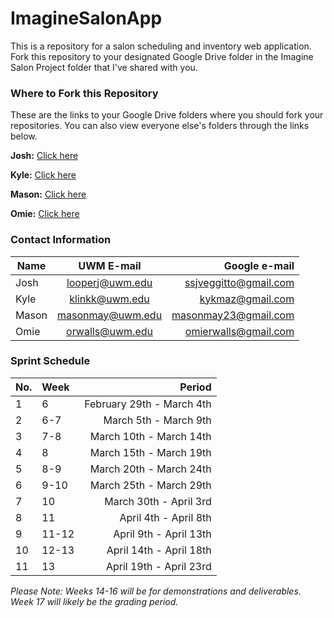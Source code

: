 # ImagineSalonApp
This is a repository for a salon scheduling and inventory web application. Fork this repository to your designated Google Drive folder in the Imagine Salon Project folder that I've shared with you. 

### Where to Fork this Repository
These are the links to your Google Drive folders where you should fork your repositories. You can also view everyone else's folders through the links below. 

**Josh:**  [Click here](https://drive.google.com/open?id=0B-j9IeoToBudNUd6TlZfaVNXblU)

**Kyle:**  [Click here](https://drive.google.com/open?id=0B-j9IeoToBudbzRteVFJaVIxT0U)

**Mason:** [Click here](https://drive.google.com/open?id=0B-j9IeoToBudOVVOa3B3aWY5SVE)

**Omie:**  [Click here](https://drive.google.com/open?id=0B-j9IeoToBudVDNqYlFNaC1vMTA)

### Contact Information

| Name   | UWM E-mail       | Google e-mail         |
| ------ |:----------------:| ---------------------:|
| Josh   | looperj@uwm.edu  | ssjveggitto@gmail.com |
| Kyle   | klinkk@uwm.edu   | kykmaz@gmail.com      |
| Mason  | masonmay@uwm.edu | masonmay23@gmail.com  |
| Omie   | orwalls@uwm.edu  | omierwalls@gmail.com  |

### Sprint Schedule

| No. | Week | Period                    |
| --- |:---- | -------------------------:|
| 1   | 6    | February 29th - March 4th |
| 2   | 6-7  | March 5th  - March 9th    |
| 3   | 7-8  | March 10th - March 14th   |
| 4   | 8    | March 15th - March 19th   |
| 5   | 8-9  | March 20th - March 24th   |
| 6   | 9-10 | March 25th - March 29th   |
| 7   | 10   | March 30th - April 3rd    |
| 8   | 11   | April 4th  - April 8th    |
| 9   | 11-12| April 9th  - April 13th   |
| 10  | 12-13| April 14th - April 18th   |
| 11  | 13   | April 19th - April 23rd   |

*Please Note: Weeks 14-16 will be for demonstrations and deliverables. Week 17 will likely be the grading period.*
